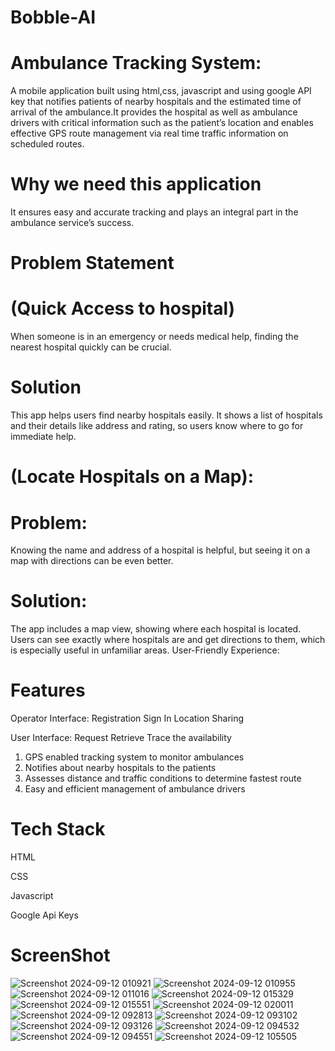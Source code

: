 # Bobble-AI

# Ambulance Tracking System: 
A mobile application built using html,css, javascript and using google API key that notifies patients of nearby hospitals and the estimated time of arrival of the ambulance.It provides the hospital as well as ambulance drivers with critical information such as the patient’s location and enables effective GPS route management via real time traffic information on scheduled routes.

# Why we need this application
It ensures easy and accurate tracking and plays an integral part in the ambulance service’s success.

# Problem Statement 
# (Quick Access to hospital)
When someone is in an emergency or needs medical help, finding the nearest hospital quickly can be crucial.

# Solution
This app helps users find nearby hospitals easily. It shows a list of hospitals and their details like address and rating, so users know where to go for immediate help.

# (Locate Hospitals on a Map):

# Problem: 
Knowing the name and address of a hospital is helpful, but seeing it on a map with directions can be even better.

# Solution: 
The app includes a map view, showing where each hospital is located. Users can see exactly where hospitals are and get directions to them, which is especially useful in unfamiliar areas.
User-Friendly Experience:

# Features

Operator Interface:
Registration
Sign In
Location Sharing

User Interface:
Request 
Retrieve
Trace the availability

1. GPS enabled tracking system to monitor ambulances
2. Notifies about nearby hospitals to the patients
3. Assesses distance and traffic conditions to determine fastest route
4. Easy and efficient management of ambulance drivers

# Tech Stack
HTML 

CSS

Javascript

Google Api Keys

# ScreenShot
![Screenshot 2024-09-12 010921](https://github.com/user-attachments/assets/b8a9cd47-6700-4ff3-8232-a01ab50cd752)
![Screenshot 2024-09-12 010955](https://github.com/user-attachments/assets/01683018-4d75-4186-b8ac-c6fe64b70f0b)
![Screenshot 2024-09-12 011016](https://github.com/user-attachments/assets/5329989a-48bc-47d5-b87b-4203decfb8d9)
![Screenshot 2024-09-12 015329](https://github.com/user-attachments/assets/42e3d9c7-ff0b-40a1-80d3-197782ee2ad1)
![Screenshot 2024-09-12 015551](https://github.com/user-attachments/assets/3578d330-2797-4bb2-83dd-cf23ab2b6839)
![Screenshot 2024-09-12 020011](https://github.com/user-attachments/assets/7c77cd05-c512-46a6-b296-554f5a9a6230)
![Screenshot 2024-09-12 092813](https://github.com/user-attachments/assets/6d2663db-d42b-4f34-a780-a22eb394a419)
![Screenshot 2024-09-12 093102](https://github.com/user-attachments/assets/ca008703-2981-4104-bbc9-78e1e9614271)
![Screenshot 2024-09-12 093126](https://github.com/user-attachments/assets/25e576a3-6a21-40cc-9ab4-51a23c240cb5)
![Screenshot 2024-09-12 094532](https://github.com/user-attachments/assets/438cc785-ed34-4e57-9efb-ec1cf8f9bd8b)
![Screenshot 2024-09-12 094551](https://github.com/user-attachments/assets/f1adbbb7-fab0-406e-b483-6287fbfbd700)
![Screenshot 2024-09-12 105505](https://github.com/user-attachments/assets/6426e355-1195-4f42-bcd2-e4cebc07758b)



